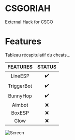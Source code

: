 # CSGORIAH
External Hack for CSGO

# Features
Tableau récapitulatif du cheats...

|   FEATURES  | STATUS |
|:----------:|:------:|
|   LineESP  |    ✔️   |
| TriggerBot |    ✔️   |
|  BunnyHop  |    ✔️   |
|   Aimbot   |    ❌   |
|   BoxESP   |    ❌   |
|    Glow    |    ❌   |


![Screen](https://nsa40.casimages.com/img/2020/02/17/200217074739365355.gif)
